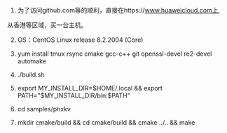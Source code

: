 1. 为了访问github.com等的顺利，直接在https://www.huaweicloud.com上,

从香港等区域，买一台主机。

2. OS：CentOS Linux release 8.2.2004 (Core)

3. yum install tmux rsync cmake gcc-c++ git openssl-devel re2-devel automake

4. ./build.sh

5. export MY_INSTALL_DIR=$HOME/.local && export PATH="$MY_INSTALL_DIR/bin:$PATH"

6. cd samples/phxkv

7. mkdir cmake/build && cd cmake/build && cmake ../.. && make


